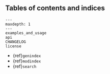 ```{include} ../README.md
```

## Tables of contents and indices

```{toctree}
---
maxdepth: 1
---
examples_and_usage
api
CHANGELOG
license
```

* {ref}`genindex`
* {ref}`modindex`
* {ref}`search`
